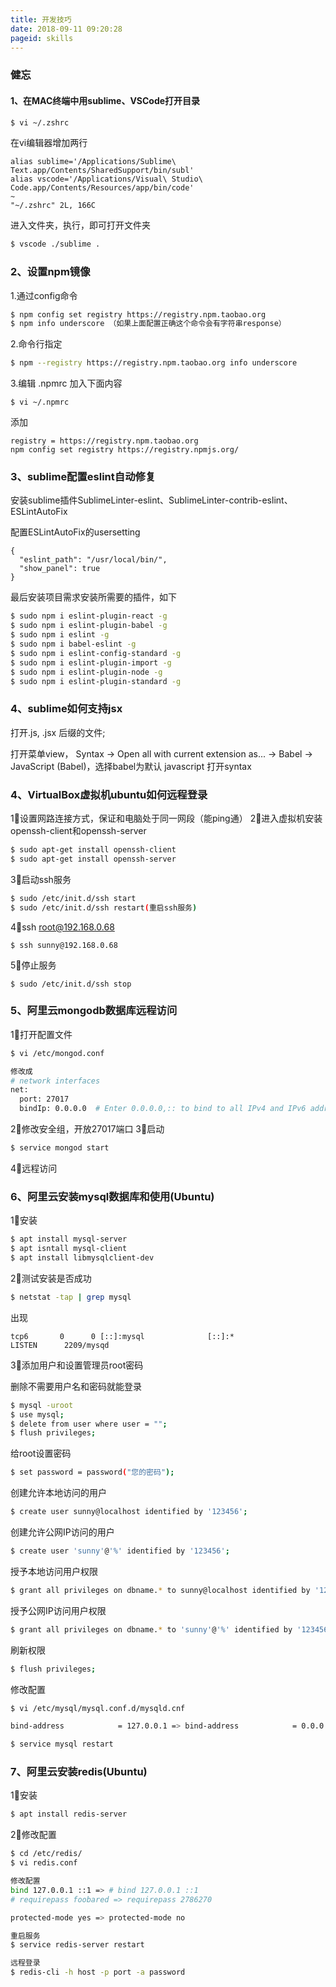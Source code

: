 ```yaml
---
title: 开发技巧
date: 2018-09-11 09:20:28
pageid: skills
---
```


### 健忘

#### 1、在MAC终端中用sublime、VSCode打开目录

```sh
$ vi ~/.zshrc
```

在vi编辑器增加两行

```
alias sublime='/Applications/Sublime\ Text.app/Contents/SharedSupport/bin/subl'
alias vscode='/Applications/Visual\ Studio\ Code.app/Contents/Resources/app/bin/code'
~                                                                                            
"~/.zshrc" 2L, 166C
```

进入文件夹，执行，即可打开文件夹

```sh
$ vscode ./sublime .
```

### 2、设置npm镜像

1.通过config命令

```sh
$ npm config set registry https://registry.npm.taobao.org
$ npm info underscore （如果上面配置正确这个命令会有字符串response）
```

2.命令行指定

```sh
$ npm --registry https://registry.npm.taobao.org info underscore
```

3.编辑 .npmrc 加入下面内容

```
$ vi ~/.npmrc
```

添加

```
registry = https://registry.npm.taobao.org
npm config set registry https://registry.npmjs.org/
```

### 3、sublime配置eslint自动修复

安装sublime插件SublimeLinter-eslint、SublimeLinter-contrib-eslint、ESLintAutoFix

配置ESLintAutoFix的usersetting

```
{
  "eslint_path": "/usr/local/bin/",
  "show_panel": true
}
```

最后安装项目需求安装所需要的插件，如下

```sh
$ sudo npm i eslint-plugin-react -g
$ sudo npm i eslint-plugin-babel -g
$ sudo npm i eslint -g
$ sudo npm i babel-eslint -g
$ sudo npm i eslint-config-standard -g
$ sudo npm i eslint-plugin-import -g
$ sudo npm i eslint-plugin-node -g
$ sudo npm i eslint-plugin-standard -g
```

### 4、sublime如何支持jsx

打开.js, .jsx 后缀的文件;

打开菜单view， Syntax -> Open all with current extension as... -> Babel -> JavaScript (Babel)，选择babel为默认 javascript 打开syntax

### 4、VirtualBox虚拟机ubuntu如何远程登录

1⃣️设置网路连接方式，保证和电脑处于同一网段（能ping通）
2⃣️进入虚拟机安装openssh-client和openssh-server

```sh
$ sudo apt-get install openssh-client
$ sudo apt-get install openssh-server
```

3⃣️启动ssh服务

```sh
$ sudo /etc/init.d/ssh start
$ sudo /etc/init.d/ssh restart(重启ssh服务)
```

4⃣️ssh root@192.168.0.68

```
$ ssh sunny@192.168.0.68
```

5⃣️停止服务

```
$ sudo /etc/init.d/ssh stop
```
### 5、阿里云mongodb数据库远程访问

1⃣️打开配置文件

```sh
$ vi /etc/mongod.conf

修改成
# network interfaces
net:
  port: 27017
  bindIp: 0.0.0.0  # Enter 0.0.0.0,:: to bind to all IPv4 and IPv6 addresses or, alternatively, use the net.bindIpAll setting.
```
2⃣️修改安全组，开放27017端口
3⃣️启动

```sh
$ service mongod start
```
4⃣️远程访问

### 6、阿里云安装mysql数据库和使用(Ubuntu)

1⃣️安装

```sh
$ apt install mysql-server
$ apt isntall mysql-client
$ apt install libmysqlclient-dev
```

2⃣️测试安装是否成功

```sh
$ netstat -tap | grep mysql
```

出现

```
tcp6       0      0 [::]:mysql              [::]:*                  LISTEN      2209/mysqd
```

3⃣️添加用户和设置管理员root密码

删除不需要用户名和密码就能登录

```sh
$ mysql -uroot
$ use mysql;
$ delete from user where user = "";
$ flush privileges;
```

给root设置密码

```sh
$ set password = password("您的密码");
```

创建允许本地访问的用户

```sh
$ create user sunny@localhost identified by '123456';
```

创建允许公网IP访问的用户

```sh
$ create user 'sunny'@'%' identified by '123456';
```

授予本地访问用户权限

```sh
$ grant all privileges on dbname.* to sunny@localhost identified by '123456';
```

授予公网IP访问用户权限

```sh
$ grant all privileges on dbname.* to 'sunny'@'%' identified by '123456';
```

刷新权限

```sh
$ flush privileges;
```

修改配置

```sh
$ vi /etc/mysql/mysql.conf.d/mysqld.cnf

bind-address            = 127.0.0.1 => bind-address            = 0.0.0.0

$ service mysql restart
```

### 7、阿里云安装redis(Ubuntu)

1⃣️安装


```sh
$ apt install redis-server
```

2⃣️修改配置

```sh
$ cd /etc/redis/
$ vi redis.conf

修改配置
bind 127.0.0.1 ::1 => # bind 127.0.0.1 ::1
# requirepass foobared => requirepass 2786270

protected-mode yes => protected-mode no

重启服务
$ service redis-server restart

远程登录
$ redis-cli -h host -p port -a password
```



